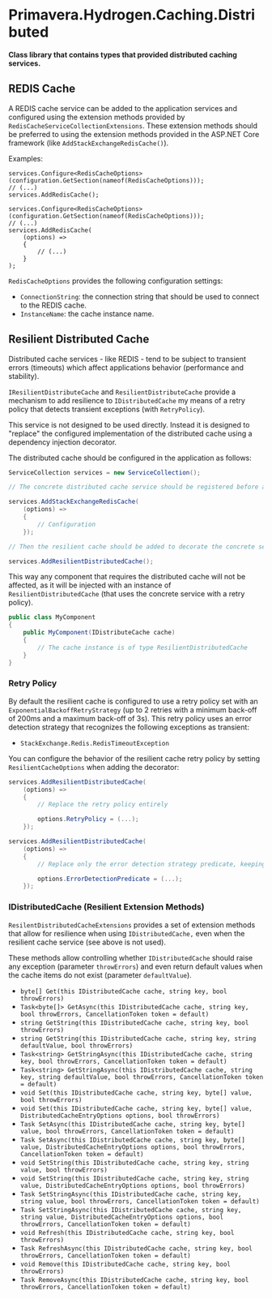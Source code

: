 # Primavera.Hydrogen.Caching.Distributed

**Class library that contains types that provided distributed caching services.**

## REDIS Cache

A REDIS cache service can be added to the application services and configured using the extension methods provided by `RedisCacheServiceCollectionExtensions`. These extension methods should be preferred to using the extension methods provided in the ASP.NET Core framework (like `AddStackExchangeRedisCache()`).

Examples:

```
services.Configure<RedisCacheOptions>(configuration.GetSection(nameof(RedisCacheOptions)));
// (...)
services.AddRedisCache();
```

```
services.Configure<RedisCacheOptions>(configuration.GetSection(nameof(RedisCacheOptions)));
// (...)
services.AddRedisCache(
    (options) =>
    {
        // (...)
    }
);
```

`RedisCacheOptions` provides the following configuration settings:

- `ConnectionString`: the connection string that should be used to connect to the REDIS cache.
- `InstanceName`: the cache instance name.

## Resilient Distributed Cache

Distributed cache services - like REDIS - tend to be subject to transient errors (timeouts) which affect applications behavior (performance and stability).

`IResilientDistributeCache` and `ResilientDistributeCache` provide a mechanism to add resilience to `IDistributedCache` my means of a retry policy that detects transient exceptions (with `RetryPolicy`).

This service is not designed to be used directly. Instead it is designed to "replace" the configured implementation of the distributed cache using a dependency injection decorator.

The distributed cache should be configured in the application as follows:

```csharp
ServiceCollection services = new ServiceCollection();

// The concrete distributed cache service should be registered before adding the resilient cache service

services.AddStackExchangeRedisCache(
    (options) =>
    {
        // Configuration
    });

// Then the resilient cache should be added to decorate the concrete service

services.AddResilientDistributedCache();
```

This way any component that requires the distributed cache will not be affected, as it will be injected with an instance of `ResilientDistributedCache` (that uses the concrete service with a retry policy).

```csharp
public class MyComponent
{
    public MyComponent(IDistributeCache cache)
    {
        // The cache instance is of type ResilientDistributedCache
    }
}
```

### Retry Policy

By default the resilient cache is configured to use a retry policy set with an `ExponentialBackoffRetryStrategy` (up to 2 retries with a minimum back-off of 200ms and a maximum back-off of 3s). This retry policy uses an error detection strategy that recognizes the following exceptions as transient:

- `StackExchange.Redis.RedisTimeoutException`

You can configure the behavior of the resilient cache retry policy by setting `ResilientCacheOptions` when adding the decorator:

```csharp
services.AddResilientDistributedCache(
    (options) =>
    {
        // Replace the retry policy entirely

        options.RetryPolicy = (...);
    });

services.AddResilientDistributedCache(
    (options) =>
    {
        // Replace only the error detection strategy predicate, keeping the default retry strategy

        options.ErrorDetectionPredicate = (...);
    });
```

### IDistributedCache (Resilient Extension Methods)

`ResilentDistributedCacheExtensions` provides a set of extension methods that allow for resilience when using `IDistributedCache,` even when the resilient cache service (see above is not used).

These methods allow controlling whether `IDistributedCache` should raise any exception (parameter `throwErrors`) and even return default values when the cache items do not exist (parameter `defaultValue`).

- `byte[] Get(this IDistributedCache cache, string key, bool throwErrors)`
- `Task<byte[]> GetAsync(this IDistributedCache cache, string key, bool throwErrors, CancellationToken token = default)`
- `string GetString(this IDistributedCache cache, string key, bool throwErrors)`
- `string GetString(this IDistributedCache cache, string key, string defaultValue, bool throwErrors)`
- `Task<string> GetStringAsync(this IDistributedCache cache, string key, bool throwErrors, CancellationToken token = default)`
- `Task<string> GetStringAsync(this IDistributedCache cache, string key, string defaultValue, bool throwErrors, CancellationToken token = default)`
- `void Set(this IDistributedCache cache, string key, byte[] value, bool throwErrors)`
- `void Set(this IDistributedCache cache, string key, byte[] value, DistributedCacheEntryOptions options, bool throwErrors)`
- `Task SetAsync(this IDistributedCache cache, string key, byte[] value, bool throwErrors, CancellationToken token = default)`
- `Task SetAsync(this IDistributedCache cache, string key, byte[] value, DistributedCacheEntryOptions options, bool throwErrors, CancellationToken token = default)`
- `void SetString(this IDistributedCache cache, string key, string value, bool throwErrors)`
- `void SetString(this IDistributedCache cache, string key, string value, DistributedCacheEntryOptions options, bool throwErrors)`
- `Task SetStringAsync(this IDistributedCache cache, string key, string value, bool throwErrors, CancellationToken token = default)`
- `Task SetStringAsync(this IDistributedCache cache, string key, string value, DistributedCacheEntryOptions options, bool throwErrors, CancellationToken token = default)`
- `void Refresh(this IDistributedCache cache, string key, bool throwErrors)`
- `Task RefreshAsync(this IDistributedCache cache, string key, bool throwErrors, CancellationToken token = default)`
- `void Remove(this IDistributedCache cache, string key, bool throwErrors)`
- `Task RemoveAsync(this IDistributedCache cache, string key, bool throwErrors, CancellationToken token = default)`
